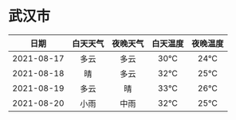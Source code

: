 # 武汉市
|日期|白天天气|夜晚天气|白天温度|夜晚温度|
|:--:|:--:|:--:|:--:|:--:|
|2021-08-17|多云|多云|30℃|24℃|
|2021-08-18|晴|多云|32℃|25℃|
|2021-08-19|多云|晴|33℃|26℃|
|2021-08-20|小雨|中雨|32℃|25℃|
